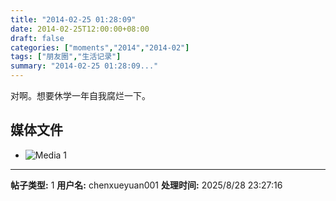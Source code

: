 ```yaml
---
title: "2014-02-25 01:28:09"
date: 2014-02-25T12:00:00+08:00
draft: false
categories: ["moments","2014","2014-02"]
tags: ["朋友圈","生活记录"]
summary: "2014-02-25 01:28:09..."
---
```


对啊。想要休学一年自我腐烂一下。

## 媒体文件

- ![Media 1](/Moments/photos/2014-02-25/201402250128090.jpg)

---

**帖子类型:** 1
**用户名:** chenxueyuan001
**处理时间:** 2025/8/28 23:27:16